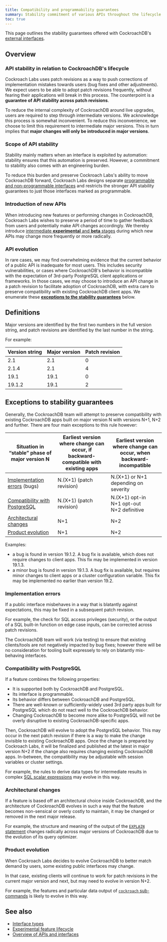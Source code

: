 ```yaml
---
title: Compatibility and programmability guarantees
summary: Stability commitment of various APIs throughout the lifecycle of CockroachDB.
toc: true
---
```


This page outlines the stability guarantees offered with CockroachDB's
[external interfaces](overview-of-apis-and-interfaces.html).

## Overview

### API stability in relation to CockroachDB's lifecycle

Cockroach Labs uses patch revisions as a way to push corrections of
implementation mistakes towards users (bug fixes and other
adjustments). We expect users to be able to adopt patch revisions
frequently, without fearing their applications will break in this
process. The counterpoint is a **guarantee of API stability across
patch revisions**.

To reduce the internal complexity of CockroachDB around live
upgrades, users are required to step through intermediate
versions. We acknowledge this process is somewhat inconvenient.  To
reduce this inconvenience, we choose to limit this requirement to
intermediate major versions.  This in turn implies that **major
changes will only be introduced in major versions**.

### Scope of API stability

Stability mainly matters when an interface is exploited by
automation: stability ensures that this automation is preserved.
However, a commitment to stability also comes with an engineering
burden.

To reduce this burden and preserve Cockroach Labs's ability to move
CockroachDB forward, Cockroach Labs designs separate [programmable and
non-programmable interfaces](interface-types.html) and restricts the
stronger API stability guarantees to just those interfaces marked as
programmable.

### Introduction of new APIs

When introducing new features or performing changes in CockroachDB,
Cockroach Labs wishes to preserve a period of time to gather feedback
from users and potentially make API changes accordingly. We thereby
introduce [intermediate **experimental** and **beta**
stages](experimental-feature-lifecycle.html)
during which new APIs may change more frequently or more radically.

### API evolution

In rare cases, we may find overwhelming evidence that the current
behavior of a public API is inadequate for most users. This includes
security vulnerabilities, or cases where CockroachDB's behavior is
incompatible with the expectation of 3rd-party PostgreSQL client
applications or frameworks. In those cases, we may choose to
introduce an API change in a patch revision to facilitate adoption
of CockroachDB, with extra care to preserve compatibility with
existing CockroachDB client apps. We enumerate these [**exceptions
to the stability guarantees**](#exceptions-to-stability-guarantees)
below.

## Definitions

Major versions are identified by the first two numbers in the full
version string, and patch revisions are identified by the last number
in the string.

For example:

| Version string | Major version | Patch revision |
|----------------|---------------|----------------|
| 2.1            | 2.1           | 0              |
| 2.1.4          | 2.1           | 4              |
| 19.1           | 19.1          | 0              |
| 19.1.2         | 19.1          | 2              |

## Exceptions to stability guarantees

Generally, the CockroachDB team will attempt to preserve compatibility
with existing CockroachDB apps built on major version N with versions N+1,
N+2 and further. There are four main exceptions to this rule however:

| Situation in “stable” phase of major version N                  | Earliest version where change can occur, if backward-compatible with existing apps | Earliest version where change can occur, when backward-incompatible |
|-----------------------------------------------------------------|------------------------------------------------------------------------------------|---------------------------------------------------------------------|
| [Implementation errors](#implementation-errors) (bugs)          | N.(X+1)  (patch revision)                                                          | N.(X+1) or N+1 depending on severity                                |
| [Compatibility with PostgreSQL](#compatibility-with-postgresql) | N.(X+1)  (patch revision)                                                          | N.(X+1) opt-in<br>N+1 opt-out<br>N+2  definitive                    |
| [Architectural changes](#architectural-changes)                 | N+1                                                                                | N+2                                                                 |
| [Product evolution](#product-evolution)                         | N+1                                                                                | N+2                                                                 |

Examples:

- a bug is found in version 19.1.2. A bug fix is available, which does
  not require changes to client apps. This fix may be implemented in
  version 19.1.3.
- a minor bug is found in version 19.1.3. A bug fix is available, but
  requires minor changes to client apps or a cluster configuration
  variable. This fix may be implemented no earlier than version 19.2.

### Implementation errors

If a public interface misbehaves in a way
that is blatantly against expectations, this may be fixed
in a subsequent patch revision.

For example, the check for SQL access privileges (security), or the
output of a SQL built-in function on edge case inputs, can be
corrected across patch revisions.

The CockroachDB team will work (via testing) to ensure that existing
clients/tools are not negatively impacted by bug fixes; however
there will be no consideration for tooling built expressely to rely
on blatantly mis-behaving interfaces.

### Compatibility with PostgreSQL

If a feature combines the following properties:

- It is supported both by CockroachDB and PostgreSQL.
- Its interface is programmable.
- Its behavior differs between CockroachDB and PostgreSQL.
- There are well-known or sufficiently-widely used 3rd party apps built for PostgreSQL which do not react well to the CockroachDB behavior.
- Changing CockroachDB to become more alike to PostgreSQL will not be overly disruptive to existing CockroachDB-specific apps.

Then, CockroachDB will evolve to adopt the PostgreSQL behavior. This
may occur in the next patch revision if there is a way to make the
change invisible to existing CockroachDB apps. Once the change is
prepared by Cockroach Labs, it will be finalized and published at the
latest in major version N+2 if the change also requires changing
existing CockroachDB apps. In-between, the compatibility may be
adjustable with session variables or cluster settings.

For example, the rules to derive data types for intermediate results
in complex [SQL scalar expressions](scalar-expressions.html) may
evolve in this way.

### Architectural changes

If a feature is based off an architectural choice inside CockroachDB,
and the architecture of CockroachDB evolves in such a way that the
feature becomes non-sensical or overly costly to maintain, it may be
changed or removed in the next major release.

For example, the structure and meaning of the output of the [`EXPLAIN`
statement](explain.html) changes radically across major versions of
CockroachDB due to the evolution of its query optimizer.

### Product evolution

When Cockroach Labs decides to evolve
CockroachDB to better match demand by users, some existing public
interfaces may change.

In that case, existing clients will continue to work for patch
revisions in the current major version and next, but may need to
evolve in version N+2.

For example, the features and particular data output of [`cockroach`
sub-commands](cockroach-commands.html) is
likely to evolve in this way.

## See also

- [Interface types](interface-types.html)
- [Experimental feature lifecycle](experimental-feature-lifecycle.html)
- [Overview of APIs and interfaces](overview-of-apis-and-interfaces.html)
